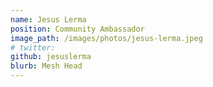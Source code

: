 ```yaml
---
name: Jesus Lerma
position: Community Ambassador
image_path: /images/photos/jesus-lerma.jpeg
# twitter: 
github: jesuslerma
blurb: Mesh Head
---
```

